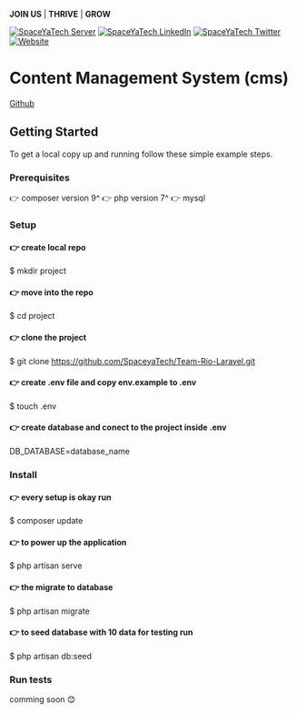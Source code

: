 **JOIN US** | **THRIVE** | **GROW**  

[![SpaceYaTech Server](https://dcbadge.vercel.app/api/server/wThVRr8NTN)](https://discord.gg/wThVRr8NTN)
[![SpaceYaTech LinkedIn](https://img.shields.io/badge/LinkedIn-0077B5?style=for-the-badge&logo=linkedin&logoColor=white)](https://ke.linkedin.com/company/spaceyatech)
[![SpaceYaTech Twitter](https://img.shields.io/badge/Twitter-1DA1F2?style=for-the-badge&logo=twitter&logoColor=white)](https://twitter.com/SpaceyaTech)
[![Website](https://img.shields.io/badge/website-07C160?style=for-the-badge&logoColor=white)](https://www.spaceyatech.com/#)


# Content Management System (cms)

[Github](https://github.com/SpaceyaTech/Team-Rio-Laravel/)


## Getting Started

<!-- **This is an example of how you may give instructions on setting up your project locally.**

**Modify this file to match your project, remove sections that don't apply. For example: delete the testing section if the currect project doesn't require testing.** -->


To get a local copy up and running follow these simple example steps.

### Prerequisites
👉 composer version 9^
👉 php version 7^
👉 mysql

### Setup

#### 👉 create local repo
 $ mkdir project

#### 👉 move into the repo
$ cd project

#### 👉 clone the project
$ git clone https://github.com/SpaceyaTech/Team-Rio-Laravel.git

#### 👉 create .env file and copy env.example to .env
$ touch .env 

#### 👉 create database and conect to the project inside .env

DB_DATABASE=database_name


### Install
#### 👉 every setup is okay run
$ composer update

#### 👉 to power up the application
$ php  artisan serve

#### 👉 the migrate to database
$ php artisan migrate

#### 👉 to seed database with 10 data for testing run
$ php artisan db:seed

### Run tests
comming soon 😊
